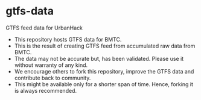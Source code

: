 # gtfs-data
GTFS feed data for UrbanHack

* This repository hosts GTFS data for BMTC.
* This is the result of creating GTFS feed from accumulated raw data from BMTC.
* The data may not be accurate but, has been validated. Please use it without warranty of any kind.
* We encourage others to fork this repository, improve the GTFS data and contribute back to community.
* This might be available only for a shorter span of time. Hence, forking it is always recommended.

